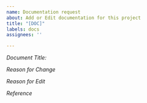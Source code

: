 ```yaml
---
name: Documentation request
about: Add or Edit documentation for this project
title: "[DOC]"
labels: docs
assignees: ''

---
```


*Document Title:* 

*Reason for Change*

*Reason for Edit*

*Reference*
